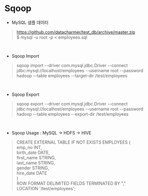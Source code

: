 Sqoop
==================

- MySQL 샘플 데이터

> https://github.com/datacharmer/test_db/archive/master.zip
<br>$ mysql -u root -p < employees.sql

<br>

- Sqoop Import

> sqoop import --driver com.mysql.jdbc.Driver --connect jdbc:mysql://localhost/employees --username root --password hadoop --table employees --target-dir /test/employees

<br>

- Sqoop Export

> sqoop export --driver com.mysql.jdbc.Driver --connect jdbc:mysql://localhost/employees --username root --password hadoop --table employees --export-dir /test/employees

<br>

- Sqoop Usage : MySQL -> HDFS -> HIVE

>CREATE EXTERNAL TABLE IF NOT EXISTS EMPLOYEES ( 
<br>emp_no INT,
<br>birth_date DATE,
<br>first_name STRING,
<br>last_name STRING,
<br>gender STRING,
<br>hire_date DATE
<br>) 
<br>ROW FORMAT DELIMITED FIELDS TERMINATED BY "," 
<br>LOCATION '/test/employees';
